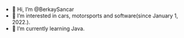 - 👋 Hi, I’m @BerkaySancar
- 👀 I’m interested in cars, motorsports and software(since January 1, 2022.).
- 🌱 I’m currently learning Java.
